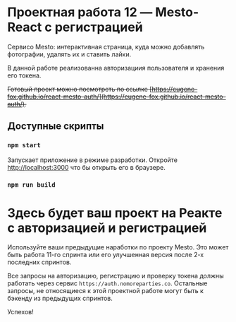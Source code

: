 # Проектная работа 12 — Mesto-React с регистрацией

Cервисо Mesto: интерактивная страница, куда можно добавлять фотографии, удалять их и ставить лайки.

В данной работе реализованна авторизациия пользователя и хранения его токена.

~~Готовый проект можно посмотреть по ссылке [https://eugene-fox.github.io/react-mesto-auth/](https://eugene-fox.github.io/react-mesto-auth/).~~

## Доступные скрипты

### `npm start`

Запускает приложение в режиме разработки.
Откройте [http://localhost:3000](http://localhost:3000) что бы открыть его в браузере.

### `npm run build`

# Здесь будет ваш проект на Реакте с авторизацией и регистрацией

Используйте ваши предыдущие наработки по проекту Mesto. Это может быть работа 11-го спринта или его улучшенная версия после 2-х последних спринтов.

Все запросы на авторизацию, регистрацию и проверку токена должны работать через сервис `https://auth.nomoreparties.co`. Остальные запросы, не относящиеся к этой проектной работе могут быть к бэкенду из предыдущих спринтов.

Успехов!
